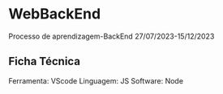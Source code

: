 # WebBackEnd
Processo de aprendizagem-BackEnd
27/07/2023-15/12/2023

## Ficha Técnica
Ferramenta: VScode
Linguagem: JS
Software: Node
